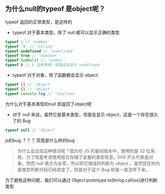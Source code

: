 ## 为什么null的typeof 是object呢？

typeof 返回的正常类型，是这样的
+ typeof 对于基本类型，除了 null 都可以显示正确的类型
```javascript
typeof 1 // 'number'
typeof '1' // 'string'
typeof undefined // 'undefined'
typeof true // 'boolean'
typeof Symbol() // 'symbol'
typeof b // b 没有声明，但是还会显示 undefined
```
+ typeof 对于对象，除了函数都会显示 object
```javascript
typeof [] // 'object'
typeof {} // 'object'
typeof console.log // 'function'
```
为什么对于基本类型的null 却返回了object呢
+ 对于 null 来说，虽然它是基本类型，但是会显示 object，这是一个存在很久了的 Bug
```javascript
typeof null // 'object'
```
js的bug ？？？ 究竟是什么样的bug

> 为什么会出现这种情况呢？因为在 JS 的最初版本中，使用的是 32 位系统，为了性能考虑使用低位存储了变量的类型信息，000 开头代表是对象，然而 null 表示为全零，所以将它错误的判断为 object 。虽然现在的内部类型判断代码已经改变了，但是对于这个 Bug 却是一直流传下来。

为了避免这种问题，我们可以通过 Object.prototype.toString.call(xx)进行判断类型
